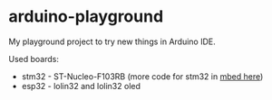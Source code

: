 # arduino-playground

My playground project to try new things in Arduino IDE.

Used boards:
- stm32 - ST-Nucleo-F103RB (more  code for stm32 in [mbed here](https://os.mbed.com/users/rafalmag/code/HelloWorldButton/))
- esp32 - lolin32 and lolin32 oled
